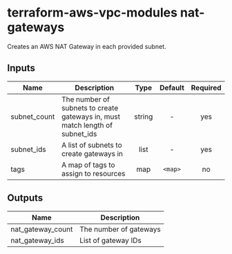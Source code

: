 # terraform-aws-vpc-modules nat-gateways

Creates an AWS NAT Gateway in each provided subnet.

## Inputs

| Name | Description | Type | Default | Required |
|------|-------------|:----:|:-----:|:-----:|
| subnet_count | The number of subnets to create gateways in, must match length of subnet_ids | string | - | yes |
| subnet_ids | A list of subnets to create gateways in | list | - | yes |
| tags | A map of tags to assign to resources | map | `<map>` | no |

## Outputs

| Name | Description |
|------|-------------|
| nat_gateway_count | The number of gateways |
| nat_gateway_ids | List of gateway IDs |
